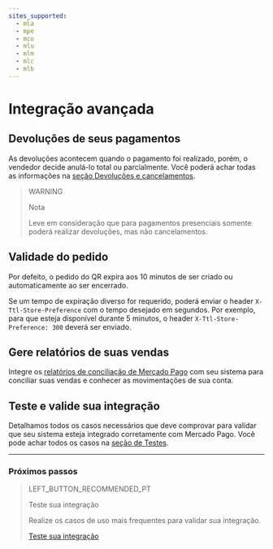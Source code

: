 ```yaml
---
sites_supported:
  - mla
  - mpe
  - mco
  - mlu
  - mlm
  - mlc
  - mlb
---
```


# Integração avançada

## Devoluções de seus pagamentos 

As devoluções acontecem quando o pagamento foi realizado, porém, o vendedor decide anulá-lo total ou parcialmente. Você poderá achar todas as informações na [seção Devoluções e cancelamentos](https://www.mercadopago.com.br/developers/pt/guides/manage-account/cancellations-and-refunds/).

> WARNING
> 
> Nota
> 
> Leve em consideração que para pagamentos presenciais somente poderá realizar devoluções, mas não cancelamentos. 

## Validade do pedido

Por defeito, o pedido do QR expira aos 10 minutos de ser criado ou automaticamente ao ser encerrado. 

Se um tempo de expiração diverso for requerido, poderá enviar o header `X-Ttl-Store-Preference` com o tempo desejado em segundos. Por exemplo, para que esteja disponível durante 5 minutos, o header `X-Ttl-Store-Preference: 300` deverá ser enviado.

## Gere relatórios de suas vendas

Integre os [relatórios de conciliação de Mercado Pago](https://www.mercadopago.com.br/developers/pt/guides/reports/general-considerations/reconciliation-reports/) com seu sistema para conciliar suas vendas e conhecer as movimentações de sua conta. 


## Teste e valide sua integração

Detalhamos todos os casos necessários que deve comprovar para validar que seu sistema esteja integrado corretamente com Mercado Pago. 
Você pode achar todos os casos na [seção de Testes](https://www.mercadopago.com.ar/developers/pt/guides/qr-code/integration-test/).

---
### Próximos passos


> LEFT_BUTTON_RECOMMENDED_PT
>
> Teste sua integração
>
> Realize os casos de uso mais frequentes para validar sua integração.
>
> [Teste sua integração](https://www.mercadopago.com.br/developers/pt/guides/qr-code/integration-test/)